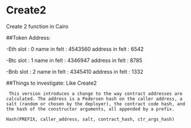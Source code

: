 # Create2
Create 2 function in Cairo

##Token Address:

-Eth
  slot : 0
  name in felt : 4543560
  address in felt : 6542

-Btc
  slot : 1
  name in felt : 4346947
  address in felt : 8785

-Bnb
  slot : 2
  name in felt : 4345410
  address in felt : 1332


##Things to investigate:
Like Create2

``
This version introduces a change to the way contract addresses are calculated. The address is a Pedersen hash on the caller address, a salt (random or chosen by the deployer), the contract code hash, and the hash of the constructor arguments, all appended by a prefix.``

```Hash(PREFIX, caller_address, salt, contract_hash, ctr_args_hash)```
